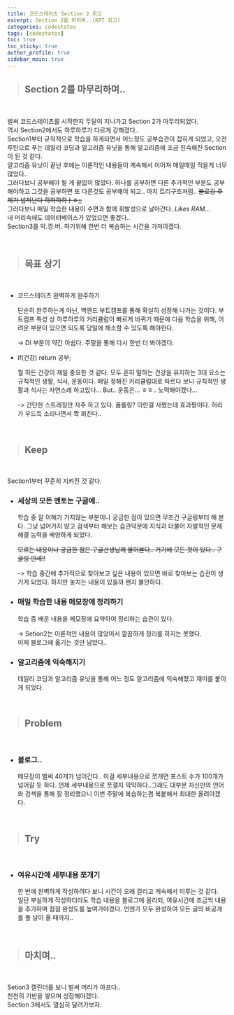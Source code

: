 ```yaml
---
title: 코드스테이츠 Section 2 회고
excerpt: Section 2를 마치며..(KPT 회고)
categories: codestates
tags: [codestates]
toc: true
toc_sticky: true
author_profile: true
sidebar_main: true
---
```


> ## Section 2를 마무리하며..
<br>

벌써 코드스테이츠를 시작한지 두달이 지나가고
Section 2가 마무리되었다.   
역시 Section2에서도 하루하루가 다르게 강해졌다..   
Section1부터 규칙적으로 학습을 하게되면서 어느정도 공부습관이 잡히게 되었고, 오전 루틴으로 푸는 데일리 코딩과 알고리즘 유닛을 통해 알고리즘에 조금 친숙해진 Section이 된 것 같다.   
알고리즘 유닛이 끝난 후에는 이론적인 내용들이 계속해서 이어져 매일매일 적을게 너무 많았다..   
그러다보니 공부해야 될 게 끝없이 많았다. 하나를 공부하면 다른 추가적인 부분도 공부해야하고 그것을 공부하면 또 다른것도 공부해야 되고.. 마치 트리구조처럼..
~~블로깅 주제가 넘쳐난다 하하하하ㅏㅎ;;~~   
그러다보니 매일 학습한 내용이 수면과 함께 휘발성으로 날아간다.  _Likes RAM..._  
내 머리속에도 데이터베이스가 있었으면 좋겠다..  
Section3를 악.깡.버. 하기위해 한번 더 복습하는 시간을 가져야겠다.

<br>

> ## 목표 상기
<br>

- 코드스테이츠 완벽하게 완주하기  

    단순히 완주하는게 아닌, 백엔드 부트캠프를 통해 확실히 성장해 나가는 것이다. 부트캠프 특성 상 하루하루의 커리큘럼이 빠르게 바뀌기 때문에 다음 학습을 위해, 어려운 부분이 있으면 되도록 당일에 해소할 수 있도록 해야한다.

    -> DI 부분이 약간 아쉽다. 주말을 통해 다시 한번 더 봐야겠다.

- if(건강) return 공부;

    뭘 하든 건강이 제일 중요한 것 같다. 모두 흔히 말하는 건강을 유지하는 3대 요소는 규칙적인 생활, 식사, 운동이다. 매일 정해진 커리큘럼대로 따르다 보니 규칙적인 생활과 식사는 자연스레 하고있다... But.. 운동은... ㅎㅎ.. 노력해야겠다...

    -> 간단한 스트레칭만 자주 하고 있다. 폼롤링? 이란걸 사봤는데 효과짱이다. 허리가 우드득 소리나면서 쫙 펴진다.. 

<br>

> ## Keep
<br>

Section1부터 꾸준히 지켜진 것 같다.

- ### 세상의 모든 멘토는 구글에..  
    학습 중 잘 이해가 가지않는 부분이나 궁금한 점이 있으면 무조건 구글링부터 해 본다.
    그냥 넘어가지 않고 검색부터 해보는 습관덕분에 지식과 더불어 자발적인 문제 해결 능력을 배양하게 되었다.

    ~~모르는 내용이나 궁금한 점은 구글선생님께 물어본다.. 거기에 모든 것이 있다.. 구글링 만세!!~~ 

    -> 학습 중간에 추가적으로 찾아보고 싶은 내용이 있으면 바로 찾아보는 습관이 생기게 되었다. 하지만 놓치는 내용이 있을까 왠지 불안하다.

- ### 매일 학습한 내용 메모장에 정리하기
    학습 중 배운 내용을 메모장에 요약하여 정리하는 습관이 있다. 

    -> Setion2는 이론적인 내용이 많았어서 깔끔하게 정리를 하지는 못했다.     
    이제 블로그에 옮기는 것만 남았다..  
    
- ### 알고리즘에 익숙해지기
    데일리 코딩과 알고리즘 유닛을 통해 어느 정도 알고리즘에 익숙해졌고 재미를 붙이게 되었다.

<br>

> ## Problem  
<br>

- ### 블로그..
    메모장이 벌써 40개가 넘어간다.. 이걸 세부내용으로 쪼개면 포스트 수가 100개가 넘어갈 듯 하다. 언제 세부내용으로 쪼갤지 막막하다..그래도 대부분 자신만의 언어와 검색을 통해 잘 정리했으니 이번 주말에 복습하는겸 복붙해서 최대한 올려야겠다.  
     

<br>

> ## Try
<br>

- ### 여유시간에 세부내용 쪼개기
    한 번에 완벽하게 작성하려다 보니 시간이 오래 걸리고 계속해서 미루는 것 같다.  
    일단 부실하게 작성하더라도 학습 내용을 블로그에 올리되, 여유시간에 조금씩 내용을 추가하며 점점 완성도를 높여가야겠다.
    언젠가 모두 완성하여 모든 글의 비공개를 풀 날이 올 때까지..


<br>

> ## 마치며..
<br>

Setion3 캘린더를 보니 벌써 머리가 아프다..  
천천히 기반을 쌓으며 성장해야겠다.  
Section 3에서도 열심히 달려가보자.        





